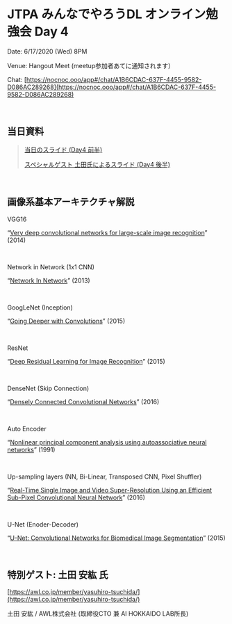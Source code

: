 # JTPA みんなでやろうDL オンライン勉強会 Day 4

Date: 6/17/2020 (Wed) 8PM

Venue: Hangout Meet (meetup参加者あてに通知されます）

Chat: [https://nocnoc.ooo/app#/chat/A1B6CDAC-637F-4455-9582-D086AC289268](https://nocnoc.ooo/app#/chat/A1B6CDAC-637F-4455-9582-D086AC289268)

<br>

## 当日資料

> [当日のスライド (Day4 前半)](https://docs.google.com/presentation/d/1ONVyHUkNc2D4ogiFQy8DMdEhOPk-cYeBXXqeXliKo5o/edit?usp=sharing)
>
> [スペシャルゲスト 土田氏によるスライド (Day4 後半)](https://drive.google.com/file/d/1shxvfGjLaT09geXQZ7o1kF-DN9xd_H4-/view?usp=sharing)


<br>
  
## 画像系基本アーキテクチャ解説


VGG16

“[Very deep convolutional networks for large-scale image recognition](https://arxiv.org/pdf/1409.1556v6.pdf)” (2014)

<BR>
  
Network in Network (1x1 CNN)

“[Network In Network](https://arxiv.org/pdf/1312.4400.pdf)” (2013)

<BR>
  
GoogLeNet (Inception)

“[Going Deeper with Convolutions](https://www.cv-foundation.org/openaccess/content_cvpr_2015/papers/Szegedy_Going_Deeper_With_2015_CVPR_paper.pdf)” (2015)

<BR>
  
ResNet

“[Deep Residual Learning for Image Recognition](https://arxiv.org/pdf/1512.03385v1.pdf)” (2015)

<BR>
  
DenseNet (Skip Connection)

“[Densely Connected Convolutional Networks](https://arxiv.org/pdf/1608.06993.pdf)” (2016)

<BR>
  
Auto Encoder

“[Nonlinear principal component analysis using autoassociative neural networks](https://www.researchgate.net/profile/Abir_Alobaid/post/To_learn_a_probability_density_function_by_using_neural_network_can_we_first_estimate_density_using_nonparametric_methods_then_train_the_network/attachment/59d6450279197b80779a031e/AS:451263696510979@1484601057779/download/NL+PCA+by+using+ANN.pdf)” (1991)

<BR>

Up-sampling layers (NN, Bi-Linear, Transposed CNN, Pixel Shuffler)

“[Real-Time Single Image and Video Super-Resolution Using an Efficient Sub-Pixel Convolutional Neural Network](https://arxiv.org/abs/1609.05158)” (2016)

<BR>
  
U-Net (Enoder-Decoder)

“[U-Net: Convolutional Networks for Biomedical Image Segmentation](https://arxiv.org/pdf/1505.04597.pdf)” (2015) 

<BR>
  
## 特別ゲスト: 土田 安紘 氏 
[https://awl.co.jp/member/yasuhiro-tsuchida/](https://awl.co.jp/member/yasuhiro-tsuchida/) 

土田 安紘 / AWL株式会社 (取締役CTO 兼 AI HOKKAIDO LAB所長)


